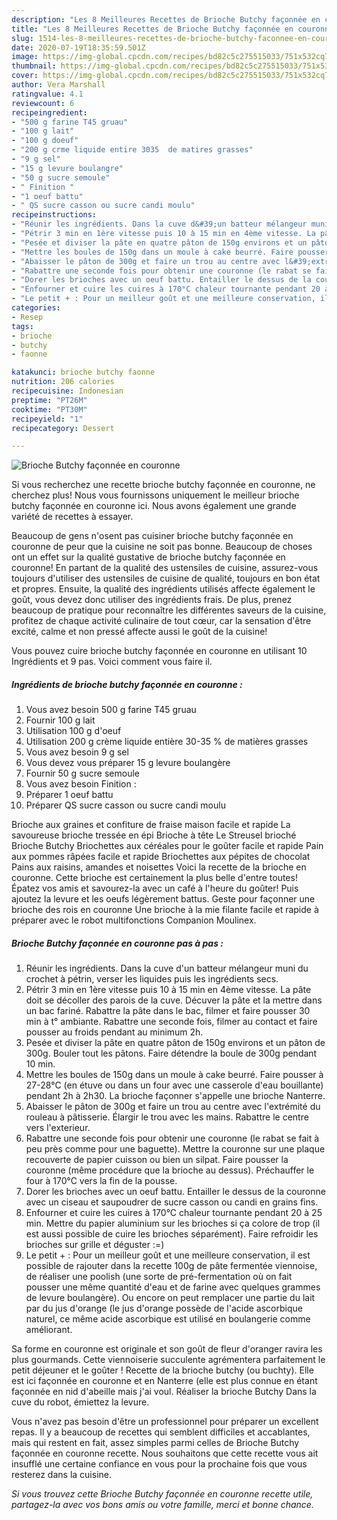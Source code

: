 ```yaml
---
description: "Les 8 Meilleures Recettes de Brioche Butchy façonnée en couronne"
title: "Les 8 Meilleures Recettes de Brioche Butchy façonnée en couronne"
slug: 1514-les-8-meilleures-recettes-de-brioche-butchy-faconnee-en-couronne
date: 2020-07-19T18:35:59.501Z
image: https://img-global.cpcdn.com/recipes/bd82c5c275515033/751x532cq70/brioche-butchy-faconnee-en-couronne-photo-principale-de-la-recette.jpg
thumbnail: https://img-global.cpcdn.com/recipes/bd82c5c275515033/751x532cq70/brioche-butchy-faconnee-en-couronne-photo-principale-de-la-recette.jpg
cover: https://img-global.cpcdn.com/recipes/bd82c5c275515033/751x532cq70/brioche-butchy-faconnee-en-couronne-photo-principale-de-la-recette.jpg
author: Vera Marshall
ratingvalue: 4.1
reviewcount: 6
recipeingredient:
- "500 g farine T45 gruau"
- "100 g lait"
- "100 g doeuf"
- "200 g crme liquide entire 3035  de matires grasses"
- "9 g sel"
- "15 g levure boulangre"
- "50 g sucre semoule"
- " Finition "
- "1 oeuf battu"
- " QS sucre casson ou sucre candi moulu"
recipeinstructions:
- "Réunir les ingrédients. Dans la cuve d&#39;un batteur mélangeur muni du crochet à pétrin, verser les liquides puis les ingrédients secs."
- "Pétrir 3 min en 1ère vitesse puis 10 à 15 min en 4ème vitesse. La pâte doit se décoller des parois de la cuve. Décuver la pâte et la mettre dans un bac fariné. Rabattre la pâte dans le bac, filmer et faire pousser 30 min à t° ambiante. Rabattre une seconde fois, filmer au contact et faire pousser au froids pendant au minimum 2h."
- "Pesée et diviser la pâte en quatre pâton de 150g environs et un pâton de 300g. Bouler tout les pâtons. Faire détendre la boule de 300g pendant 10 min."
- "Mettre les boules de 150g dans un moule à cake beurré. Faire pousser à 27-28°C (en étuve ou dans un four avec une casserole d&#39;eau bouillante) pendant 2h à 2h30. La brioche façonner s&#39;appelle une brioche Nanterre."
- "Abaisser le pâton de 300g et faire un trou au centre avec l&#39;extrémité du rouleau à pâtisserie. Élargir le trou avec les mains. Rabattre le centre vers l&#39;exterieur."
- "Rabattre une seconde fois pour obtenir une couronne (le rabat se fait à peu près comme pour une baguette). Mettre la couronne sur une plaque recouverte de papier cuisson ou bien un silpat. Faire pousser la couronne (même procédure que la brioche au dessus). Préchauffer le four à 170°C vers la fin de la pousse."
- "Dorer les brioches avec un oeuf battu. Entailler le dessus de la couronne avec un ciseau et saupoudrer de sucre casson ou candi en grains fins."
- "Enfourner et cuire les cuires à 170°C chaleur tournante pendant 20 à 25 min. Mettre du papier aluminium sur les brioches si ça colore de trop (il est aussi possible de cuire les brioches séparément). Faire refroidir les brioches sur grille et déguster :=)"
- "Le petit + : Pour un meilleur goût et une meilleure conservation, il est possible de rajouter dans la recette 100g de pâte fermentée viennoise, de réaliser une poolish (une sorte de pré-fermentation où on fait pousser une même quantité d&#39;eau et de farine avec quelques grammes de levure boulangère). Ou encore on peut remplacer une partie du lait par du jus d&#39;orange (le jus d&#39;orange possède de l&#39;acide ascorbique naturel, ce même acide ascorbique est utilisé en boulangerie comme améliorant."
categories:
- Resep
tags:
- brioche
- butchy
- faonne

katakunci: brioche butchy faonne 
nutrition: 206 calories
recipecuisine: Indonesian
preptime: "PT26M"
cooktime: "PT30M"
recipeyield: "1"
recipecategory: Dessert

---
```



![Brioche Butchy façonnée en couronne](https://img-global.cpcdn.com/recipes/bd82c5c275515033/751x532cq70/brioche-butchy-faconnee-en-couronne-photo-principale-de-la-recette.jpg)

Si vous recherchez une recette brioche butchy façonnée en couronne, ne cherchez plus! Nous vous fournissons uniquement le meilleur brioche butchy façonnée en couronne ici. Nous avons également une grande variété de recettes à essayer.

Beaucoup de gens n'osent pas cuisiner brioche butchy façonnée en couronne de peur que la cuisine ne soit pas bonne. Beaucoup de choses ont un effet sur la qualité gustative de brioche butchy façonnée en couronne! En partant de la qualité des ustensiles de cuisine, assurez-vous toujours d'utiliser des ustensiles de cuisine de qualité, toujours en bon état et propres. Ensuite, la qualité des ingrédients utilisés affecte également le goût, vous devez donc utiliser des ingrédients frais. De plus, prenez beaucoup de pratique pour reconnaître les différentes saveurs de la cuisine, profitez de chaque activité culinaire de tout cœur, car la sensation d'être excité, calme et non pressé affecte aussi le goût de la cuisine!

<!--inarticleads1-->

Vous pouvez cuire brioche butchy façonnée en couronne en utilisant 10 Ingrédients et 9 pas. Voici comment vous faire il.

##### Ingrédients de brioche butchy façonnée en couronne :

1. Vous avez besoin 500 g farine T45 gruau
1. Fournir 100 g lait
1. Utilisation 100 g d&#39;oeuf
1. Utilisation 200 g crème liquide entière 30-35 % de matières grasses
1. Vous avez besoin 9 g sel
1. Vous devez vous préparer 15 g levure boulangère
1. Fournir 50 g sucre semoule
1. Vous avez besoin  Finition :
1. Préparer 1 oeuf battu
1. Préparer  QS sucre casson ou sucre candi moulu


Brioche aux graines et confiture de fraise maison facile et rapide La savoureuse brioche tressée en épi Brioche à tête Le Streusel brioché Brioche Butchy Briochettes aux céréales pour le goûter facile et rapide Pain aux pommes râpées facile et rapide Briochettes aux pépites de chocolat Pains aux raisins, amandes et noisettes Voici la recette de la brioche en couronne. Cette brioche est certainement la plus belle d&#39;entre toutes! Épatez vos amis et savourez-la avec un café à l&#39;heure du goûter! Puis ajoutez la levure et les oeufs légèrement battus. Geste pour façonner une brioche des rois en couronne Une brioche à la mie filante facile et rapide à préparer avec le robot multifonctions Companion Moulinex. 

<!--inarticleads2-->

##### Brioche Butchy façonnée en couronne pas à pas :

1. Réunir les ingrédients. Dans la cuve d&#39;un batteur mélangeur muni du crochet à pétrin, verser les liquides puis les ingrédients secs.
1. Pétrir 3 min en 1ère vitesse puis 10 à 15 min en 4ème vitesse. La pâte doit se décoller des parois de la cuve. Décuver la pâte et la mettre dans un bac fariné. Rabattre la pâte dans le bac, filmer et faire pousser 30 min à t° ambiante. Rabattre une seconde fois, filmer au contact et faire pousser au froids pendant au minimum 2h.
1. Pesée et diviser la pâte en quatre pâton de 150g environs et un pâton de 300g. Bouler tout les pâtons. Faire détendre la boule de 300g pendant 10 min.
1. Mettre les boules de 150g dans un moule à cake beurré. Faire pousser à 27-28°C (en étuve ou dans un four avec une casserole d&#39;eau bouillante) pendant 2h à 2h30. La brioche façonner s&#39;appelle une brioche Nanterre.
1. Abaisser le pâton de 300g et faire un trou au centre avec l&#39;extrémité du rouleau à pâtisserie. Élargir le trou avec les mains. Rabattre le centre vers l&#39;exterieur.
1. Rabattre une seconde fois pour obtenir une couronne (le rabat se fait à peu près comme pour une baguette). Mettre la couronne sur une plaque recouverte de papier cuisson ou bien un silpat. Faire pousser la couronne (même procédure que la brioche au dessus). Préchauffer le four à 170°C vers la fin de la pousse.
1. Dorer les brioches avec un oeuf battu. Entailler le dessus de la couronne avec un ciseau et saupoudrer de sucre casson ou candi en grains fins.
1. Enfourner et cuire les cuires à 170°C chaleur tournante pendant 20 à 25 min. Mettre du papier aluminium sur les brioches si ça colore de trop (il est aussi possible de cuire les brioches séparément). Faire refroidir les brioches sur grille et déguster :=)
1. Le petit + : Pour un meilleur goût et une meilleure conservation, il est possible de rajouter dans la recette 100g de pâte fermentée viennoise, de réaliser une poolish (une sorte de pré-fermentation où on fait pousser une même quantité d&#39;eau et de farine avec quelques grammes de levure boulangère). Ou encore on peut remplacer une partie du lait par du jus d&#39;orange (le jus d&#39;orange possède de l&#39;acide ascorbique naturel, ce même acide ascorbique est utilisé en boulangerie comme améliorant.


Sa forme en couronne est originale et son goût de fleur d&#39;oranger ravira les plus gourmands. Cette viennoiserie succulente agrémentera parfaitement le petit déjeuner et le goûter ! Recette de la brioche butchy (ou buchty). Elle est ici façonnée en couronne et en Nanterre (elle est plus connue en étant façonnée en nid d&#39;abeille mais j&#39;ai voul. Réaliser la brioche Butchy Dans la cuve du robot, émiettez la levure. 

<!--inarticleads1-->

<p>
Vous n'avez pas besoin d'être un professionnel pour préparer un excellent repas. Il y a beaucoup de recettes qui semblent difficiles et accablantes, mais qui restent en fait, assez simples parmi celles de Brioche Butchy façonnée en couronne recette. Nous souhaitons que cette recette vous ait insufflé une certaine confiance en vous pour la prochaine fois que vous resterez dans la cuisine.
</p>

<p>
<i>Si vous trouvez cette Brioche Butchy façonnée en couronne recette utile, partagez-la avec vos bons amis ou votre famille, merci et bonne chance.</i>
</p>
